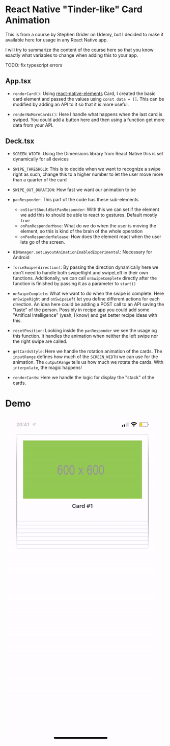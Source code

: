 # React Native "Tinder-like" Card Animation

This is from a course by Stephen Grider on Udemy, but I decided to make it available here for usage in any React Native app.

I will try to summarize the content of the course here so that you know exactly what variables to change when adding this to your app.

TODO: fix typescript errors

## App.tsx

- `renderCard()`: Using [react-native-elements]() Card, I created the basic card element and passed the values using `const data = []`. This can be modified by adding an API to it so that it is more useful.

- `renderNoMoreCards()`: Here I handle what happens when the last card is swiped. You could add a button here and then using a function get more data from your API.

## Deck.tsx

- `SCREEN_WIDTH`: Using the Dimensions library from React Native this is set dynamically for all devices
- `SWIPE_THRESHOLD`: This is to decide when we want to recognize a swipe right as such, change this to a higher number to let the user move more than a quarter of the card
- `SWIPE_OUT_DURATION`: How fast we want our animation to be


- `panResponder`: This part of the code has these sub-elements
  - `onStartShouldSetPanResponder`: With this we can set if the element we add this to should be able to react to gestures. Default mostly `true`
  - `onPanResponderMove`: What do we do when the user is moving the element, so this is kind of the brain of the whole operation
  - `onPanResponderRelease`: How does the element react when the user lets go of the screen.

- `UIManager.setLayoutAnimationEnabledExperimental`: Necessary for Android

- `forceSwipe(direction)`: By passing the direction dynamically here we don't need to handle both swipeRight and swipeLeft in their own functions. Additionally, we can call `onSwipeComplete` directly after the function is finished by passing it as a parameter to `start()`
- `onSwipeComplete`: What we want to do when the swipe is complete. Here `onSwipeRight` and `onSwipeLeft` let you define different actions for each direction. An idea here could be adding a POST call to an API saving the "taste" of the person. Possibly in recipe app you could add some "Artifical Intelligence" (yeah, I know) and get better recipe ideas with this.
- `resetPosition`: Looking inside the `panResponder` we see the usage og this function. It handles the animation when neither the left swipe nor the right swipe are called.
- `getCardsStyle`: Here we handle the rotation animation of the cards. The `inputRange` defines how much of the `SCREEN_WIDTH` we can use for the animation. The `outputRange` tells us how much we rotate the cards. With `interpolate`, the magic happens!
- `renderCards`: Here we handle the logic for display the "stack" of the cards.

# Demo
![Demo](https://github.com/ameetmadan/rn-card-animation/blob/master/demo.gif)